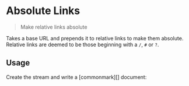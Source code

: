 # Absolute Links

<? @include readme/badges.md ?>

> Make relative links absolute

Takes a base URL and prepends it to relative links to make them absolute. Relative links are deemed to be those beginning with a `/`, `#` or `?`.

<? @include {=readme} install.md ?>

## Usage

Create the stream and write a [commonmark][] document:

<? @source {javascript=s/\.\.\/index/mkabs/gm} usage.js ?>

<? @exec mkapi index.js --title=API --level=2 ?>
<? @include {=readme} license.md links.md ?>
